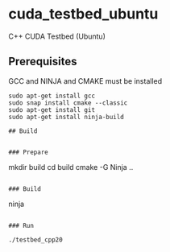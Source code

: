 # cuda_testbed_ubuntu
C++ CUDA Testbed  (Ubuntu)

## Prerequisites

GCC and NINJA and CMAKE must be installed

```
sudo apt-get install gcc
sudo snap install cmake --classic
sudo apt-get install git
sudo apt-get install ninja-build

## Build


### Prepare
```
mkdir build
cd build
cmake -G Ninja ..
```

### Build

```
ninja
```

### Run

./testbed_cpp20


